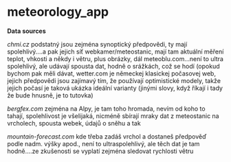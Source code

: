 # meteorology_app

**Data sources**

*chmi.cz*
podstatný jsou zejména synoptický předpovědi, ty mají spolehlivý....a pak jejich síť webkamer/meteostanic, mají tam aktuální měření teplot, vhkosti a někdy i větru, plus obrázky, dál meteoblu.com...není to ultra spolehlivý, ale udávají spousta dat, hodně o srážkách, což se hodí (opokud bychom pak měli dávat, wetter.com je německej klasickej počasovej web, jejich předpovědi jsou zajímavý tím, že používají optimistické modely, takže jejich počasí je taková ukázka ideální varianty (jinými slovy, když říkají i tady že bude hnusně, je to tutovka)


*bergfex.com* 
zejména na Alpy, je tam toho hromada, nevím od koho to tahají, spolehlivost je všelijaká, nicméně sbírají mraky dat z meteostanic na vrcholech, spousta webek, údajů o sněhu a tak

*mountain-forecast.com*
kde třeba zadáš vrchol a dostaneš předpověď podle nadm. výšky apod., není to ultraspolehlivý, ale těch dat je tam hodně....ze zkušenosti se vyplatí zejména sledovat rychlosti větru
